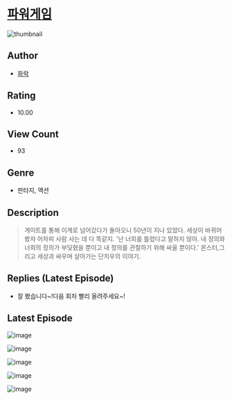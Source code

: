 # [파워게임](https://comic.naver.com/challenge/list?titleId=810088)
![thumbnail](https://image-comic.pstatic.net/user_contents_data/challenge_comic/2023/05/23/336172/upload_3486175760433374009_480x623.jpeg)

## Author
- [화락](https://comic.naver.com/artistTitle?id=336172)

## Rating
- 10.00

## View Count
- 93

## Genre
- 판타지, 액션

## Description
> 게이트를 통해 이계로 넘어갔다가 돌아오니 50년이 지나 있었다. 세상이 바뀌어 봤자 어차피 사람 사는 데 다 똑같지. '난 너희를 틀렸다고 말하지 않아. 내 정의와 너희의 정의가 부딪혔을 뿐이고 내 정의를 관철하기 위해 싸울 뿐이다.' 몬스터,그리고 세상과 싸우며 살아가는 단치우의 이야기.

## Replies (Latest Episode)
- 잘 봤습니다~!다음 회차 빨리 올려주세요~!

## Latest Episode
![image](https://image-comic.pstatic.net/user_contents_data/challenge_comic/2023/05/23/336172/upload_4063761309712605496.jpeg)

![image](https://image-comic.pstatic.net/user_contents_data/challenge_comic/2023/05/23/336172/upload_7293406299784034353.jpeg)

![image](https://image-comic.pstatic.net/user_contents_data/challenge_comic/2023/05/23/336172/upload_7306026280287220281.jpeg)

![image](https://image-comic.pstatic.net/user_contents_data/challenge_comic/2023/05/23/336172/upload_3832903463129593909.jpeg)

![image](https://image-comic.pstatic.net/user_contents_data/challenge_comic/2023/05/23/336172/upload_4064044793928770916.jpeg)
